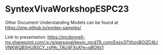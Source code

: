 # SyntexVivaWorkshopESPC23

Other Document Understanding Models can be found at https://pnp.github.io/syntex-samples/

Link to presentation:
https://mcdonnell-my.sharepoint.com/:p:/g/personal/kevin_mcd79_com/Eezo37VhzyBOiZC4LtVNKWQBSHU8SCY_rxPAi_TAU4FXcA?e=gBO9z1

